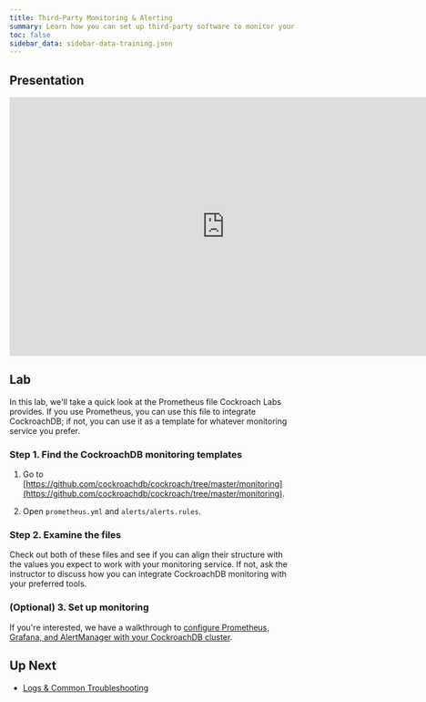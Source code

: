 ```yaml
---
title: Third-Party Monitoring & Alerting
summary: Learn how you can set up third-party software to monitor your CockroachDB cluster.
toc: false
sidebar_data: sidebar-data-training.json
---
```


<div id="toc"></div>

## Presentation

<iframe src="https://docs.google.com/presentation/d/e/2PACX-1vSI2ZKhtfhFeLuCNesbWfpIvdGelYwDmASsbLi7cl3WnVkIfWvICwBHWL2XVUddk7JFas_4MgMiaE6_/embed?start=false&loop=false" frameborder="0" width="756" height="454" allowfullscreen="true" mozallowfullscreen="true" webkitallowfullscreen="true"></iframe>

## Lab

In this lab, we'll take a quick look at the Prometheus file Cockroach Labs provides. If you use Prometheus, you can use this file to integrate CockroachDB; if not, you can use it as a template for whatever monitoring service you prefer.

### Step 1. Find the CockroachDB monitoring templates

1. Go to [https://github.com/cockroachdb/cockroach/tree/master/monitoring](https://github.com/cockroachdb/cockroach/tree/master/monitoring).

2. Open `prometheus.yml` and `alerts/alerts.rules`.

### Step 2. Examine the files

Check out both of these files and see if you can align their structure with the values you expect to work with your monitoring service. If not, ask the instructor to discuss how you can integrate CockroachDB monitoring with your preferred tools.

### (Optional) 3. Set up monitoring

If you're interested, we have a walkthrough to [configure Prometheus, Grafana, and AlertManager with your CockroachDB cluster](https://www.cockroachlabs.com/docs/stable/monitor-cockroachdb-with-prometheus.html).

## Up Next

- [Logs & Common Troubleshooting](logs.html)

